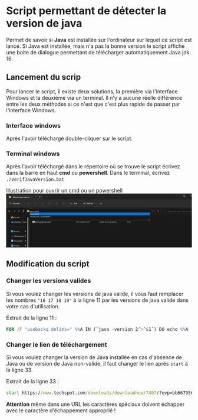 # Script permettant de détecter la version de java
Permet de savoir si **Java** est installée sur l'ordinateur sur lequel ce script est lancé.
Si Java est installée, mais n'a pas la bonne version le script affiche une boite de dialogue permettant de télécharger automatiquement Java jdk 16.


## Lancement du scrip
Pour lancer le script, il existe deux solutions, la première via l'interface Windows et la deuxième via un terminal. Il n'y a aucune réelle différence entre les deux méthodes si ce n'est que c'est plus rapide de passer par l'interface Windows.

### Interface windows
Après l'avoir téléchargé double-cliquer sur le script.

### Terminal windows
Après l'avoir téléchargé dans le répertoire où se trouve le script écrivez dans la barre en haut **cmd** ou **powershell**. Dans le terminal, écrivez `./VerifJavaVersion.bat`

Illustration pour ouvrir un cmd ou un powershell
![](./img/powershell.png "Illustration pour ouvrir un cmd ou un powershell")


## Modification du script
### Changer les versions valides
Si vous voulez changer les versions de java valide, il vous faut remplacer les nombres `"16 17 18 19"` à la ligne 11 par les versions de java valide dans votre cas d'utilisation.

Extrait de la ligne 11 :
```bat
FOR /F "usebackq delims=" %%A IN (`java -version 2^>^&1`) DO echo %%A | findstr /i "16 17 18 19" && (
```


### Changer le lien de téléchargement
Si vous voulez changer la version de Java installée en cas d'absence de Java ou de version de Java non-valide, il faut changer le lien après `start` à la ligne 33.

Extrait de la ligne 33 :
```bat
start https://www.techspot.com/downloads/downloadnow/7407/?evp=bb667956a140a1a0a56260d7df5d40bf^&file=9975
```

**Attention** même dans une URL les caractères spéciaux doivent échapper avec le caractère d'échappement approprié !
